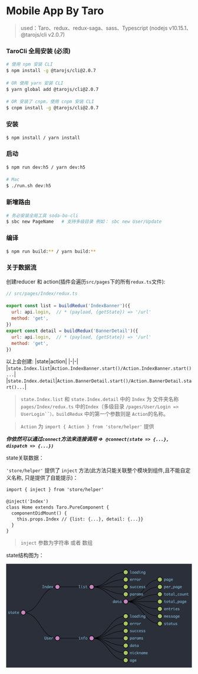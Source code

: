# Mobile App By Taro


> used：Taro、redux、redux-saga、sass、Typescript  (nodejs v10.15.1、@tarojs/cli v2.0.7)

### TaroCli 全局安装 **(必须)**

``` bash
# 使用 npm 安装 CLI
$ npm install -g @tarojs/cli@2.0.7

# OR 使用 yarn 安装 CLI
$ yarn global add @tarojs/cli@2.0.7

# OR 安装了 cnpm，使用 cnpm 安装 CLI
$ cnpm install -g @tarojs/cli@2.0.7
```


### 安装

``` bash
$ npm install / yarn install
```


### 启动

``` bash
$ npm run dev:h5 / yarn dev:h5

# Mac
$ ./run.sh dev:h5
```

### 新增路由

```bash
# 务必安装全局工具 soda-bo-cli
$ sbc new PageName   # 支持多级目录 例如： sbc new User/Update
```


### 编译

``` bash
$ npm run build:** / yarn build:**
```

### 关于数据流

创建reducer 和 action(插件会遍历`src/pages`下的所有`redux.ts`文件):

```javascript
// src/pages/Index/redux.ts

export const list = buildRedux('IndexBanner')({
  url: api.login,  // * (payload, {getState}) => '/url'
  method: 'get',
})
export const detail = buildRedux('BannerDetail')({
  url: api.login,  // * (payload, {getState}) => '/url'
  method: 'get',
})
```

以上会创建: 
|state|action|
|-|-|
|`state.Index.list`|`Action.IndexBanner.start()/Action.IndexBanner.start()...`|
|`state.Index.detail`|`Action.BannerDetail.start()/Action.BannerDetail.start()...`|

> `state.Index.list` 和 `state.Index.detail` 中的 `Index` 为 文件夹名称 `pages/Index/redux.ts` 中的`Index`（多级目录 `/pages/User/Login => UserLogin``）。buildRedux` 中的第一个参数则是 `Action`的名称。

> `Action` 为 `import { Action } from 'store/helper'` 提供

***你依然可以通过`connect`方法来连接调用 =>` @connect(state => {...}, dispatch => {...})`***

state关联数据：

`'store/helper'` 提供了 `inject` 方法(此方法只能关联整个模块到组件,且不能自定义名称, 只是提供了自能提示)：
```tsx
import { inject } from 'store/helper'

@inject('Index')
class Home extends Taro.PureComponent {
  componentDidMount() {
    this.props.Index // {list: {...}, detail: {...}}
  }
}
```
> `inject` 参数为字符串 或者 数组


state结构图为：

![](./redux.png)
